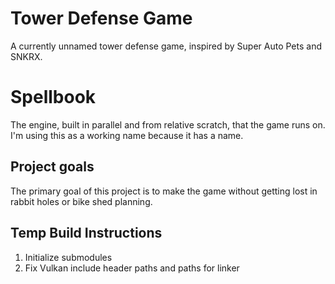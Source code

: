 # Tower Defense Game
A currently unnamed tower defense game, inspired by Super Auto Pets and SNKRX.

# Spellbook
The engine, built in parallel and from relative scratch, that the game runs on. I'm using this as a working name because it has a name.

## Project goals
The primary goal of this project is to make the game without getting lost in rabbit holes or bike shed planning.

## Temp Build Instructions
1. Initialize submodules
2. Fix Vulkan include header paths and paths for linker

